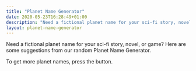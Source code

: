 ```yaml
---
title: "Planet Name Generator"
date: 2020-05-23T16:28:49+01:00
description: "Need a fictional planet name for your sci-fi story, novel, or game? Here are some suggestions from our random Planet Name Generator"
layout: planet-name-generator
---
```


Need a fictional planet name for your sci-fi story, novel, or game? Here are some suggestions from our random Planet Name Generator.

To get more planet names, press the button. 
